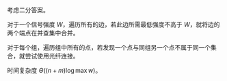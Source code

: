 考虑二分答案。

对于一个信号强度 $W$，遍历所有的边，若此边所需最低强度不高于 $W$，就将边的两个端点在并查集中合并。

对于每个组，遍历组中所有的点，若发现一个点与同组另一个点不属于同一个集合，就尝试使用光纤连接。

时间复杂度 $\Theta((n+m)\log\max w)$。

